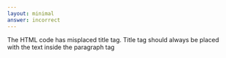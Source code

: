 ```yaml
---
layout: minimal
answer: incorrect 
---
```


The HTML code has misplaced title tag. Title tag should always be placed with the text inside the paragraph tag
